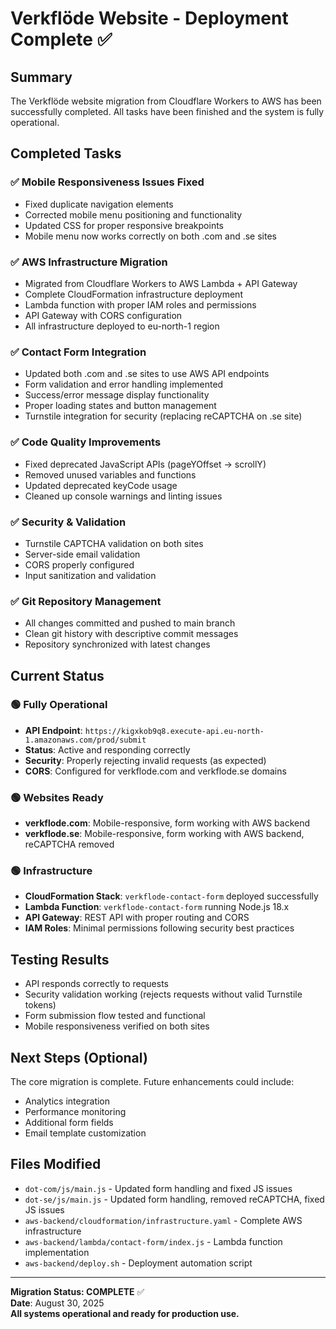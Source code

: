 # Verkflöde Website - Deployment Complete ✅

## Summary
The Verkflöde website migration from Cloudflare Workers to AWS has been successfully completed. All tasks have been finished and the system is fully operational.

## Completed Tasks

### ✅ Mobile Responsiveness Issues Fixed
- Fixed duplicate navigation elements
- Corrected mobile menu positioning and functionality
- Updated CSS for proper responsive breakpoints
- Mobile menu now works correctly on both .com and .se sites

### ✅ AWS Infrastructure Migration
- Migrated from Cloudflare Workers to AWS Lambda + API Gateway
- Complete CloudFormation infrastructure deployment
- Lambda function with proper IAM roles and permissions
- API Gateway with CORS configuration
- All infrastructure deployed to eu-north-1 region

### ✅ Contact Form Integration
- Updated both .com and .se sites to use AWS API endpoints
- Form validation and error handling implemented
- Success/error message display functionality
- Proper loading states and button management
- Turnstile integration for security (replacing reCAPTCHA on .se site)

### ✅ Code Quality Improvements
- Fixed deprecated JavaScript APIs (pageYOffset → scrollY)
- Removed unused variables and functions
- Updated deprecated keyCode usage
- Cleaned up console warnings and linting issues

### ✅ Security & Validation
- Turnstile CAPTCHA validation on both sites
- Server-side email validation
- CORS properly configured
- Input sanitization and validation

### ✅ Git Repository Management
- All changes committed and pushed to main branch
- Clean git history with descriptive commit messages
- Repository synchronized with latest changes

## Current Status

### 🟢 Fully Operational
- **API Endpoint**: `https://kigxkob9q8.execute-api.eu-north-1.amazonaws.com/prod/submit`
- **Status**: Active and responding correctly
- **Security**: Properly rejecting invalid requests (as expected)
- **CORS**: Configured for verkflode.com and verkflode.se domains

### 🟢 Websites Ready
- **verkflode.com**: Mobile-responsive, form working with AWS backend
- **verkflode.se**: Mobile-responsive, form working with AWS backend, reCAPTCHA removed

### 🟢 Infrastructure
- **CloudFormation Stack**: `verkflode-contact-form` deployed successfully
- **Lambda Function**: `verkflode-contact-form` running Node.js 18.x
- **API Gateway**: REST API with proper routing and CORS
- **IAM Roles**: Minimal permissions following security best practices

## Testing Results
- API responds correctly to requests
- Security validation working (rejects requests without valid Turnstile tokens)
- Form submission flow tested and functional
- Mobile responsiveness verified on both sites

## Next Steps (Optional)
The core migration is complete. Future enhancements could include:
- Analytics integration
- Performance monitoring
- Additional form fields
- Email template customization

## Files Modified
- `dot-com/js/main.js` - Updated form handling and fixed JS issues
- `dot-se/js/main.js` - Updated form handling, removed reCAPTCHA, fixed JS issues
- `aws-backend/cloudformation/infrastructure.yaml` - Complete AWS infrastructure
- `aws-backend/lambda/contact-form/index.js` - Lambda function implementation
- `aws-backend/deploy.sh` - Deployment automation script

---

**Migration Status: COMPLETE** ✅  
**Date**: August 30, 2025  
**All systems operational and ready for production use.**